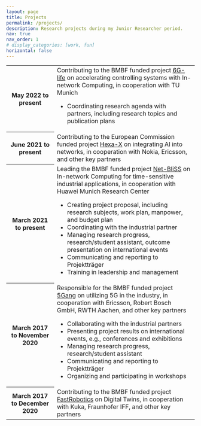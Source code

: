 ```yaml
---
layout: page
title: Projects
permalink: /projects/
description: Research projects during my Junior Researcher period.
nav: true
nav_order: 1
# display_categories: [work, fun]
horizontal: false
---
```


<div class="news">
    <div class="table-responsive">
        <table class="table table-sm table-borderless">
            <tr>
                <th scope="row">May 2022 to present</th>
                <td>Contributing to the BMBF funded project <a href="https://6g-life.de/">6G-life</a> on accelerating controlling systems with In-network Computing, in cooperation with TU Munich
                    <ul>
                    <li>Coordinating research agenda with partners, including research topics and publication plans</li>
                    </ul>
                </td>
                </tr>
                <tr>
                <th scope="row">June 2021 to present</th>
                <td>Contributing to the European Commission funded project <a href="https://hexa-x.eu/">Hexa-X</a> on integrating AI into networks, in cooperation with Nokia, Ericsson, and other key partners</td>
                </tr>
                <tr>
                <th scope="row">March 2021 to present</th>
                <td>Leading the BMBF funded project <a href="https://softwarecampus.de/en/project/net-bliss-in-network-blind-source-separation-enabled-acoustic-anomaly-detection-for-ultra-reliable-and-low-latency-communications-applications/">Net-BliSS</a> on In-network Computing for time-sensitive industrial applications, in cooperation with Huawei Munich Research Center
                    <ul>
                    <li>Creating project proposal, including research subjects, work plan, manpower, and budget plan</li>
                    <li>Coordinating with the industrial partner</li>
                    <li>Managing research progress, research/student assistant, outcome presentation on international events</li>
                    <li>Communicating and reporting to Projektträger</li>
                    <li>Training in leadership and management</li>
                    </ul>
                </td>
                </tr>
                <tr>
                <th scope="row">March 2017 to November 2020</th>
                <td>Responsible for the BMBF funded project <a href="https://www.forschung-it-sicherheit-kommunikationssysteme.de/projekte/5gang">5Gang</a> on utilizing 5G in the industry, in cooperation with Ericsson, Robert Bosch GmbH, RWTH Aachen, and other key partners
                    <ul>
                    <li>Collaborating with the industrial partners</li>
                    <li>Presenting project results on international events, e.g., conferences and exhibitions</li>
                    <li>Managing research progress, research/student assistant</li>
                    <li>Communicating and reporting to Projektträger</li>
                    <li>Organizing and participating in workshops</li>
                    </ul>
                </td>
                </tr>
                <tr>
                <th scope="row">March 2017 to December 2020</th>
                <td>Contributing to the BMBF funded project <a href="https://de.fast-zwanzig20.de/industrie/fast-robotics/">FastRobotics</a> on Digital Twins, in cooperation with Kuka, Fraunhofer IFF, and other key partners</td>
            </tr>
        </table>
    </div>
</div>

